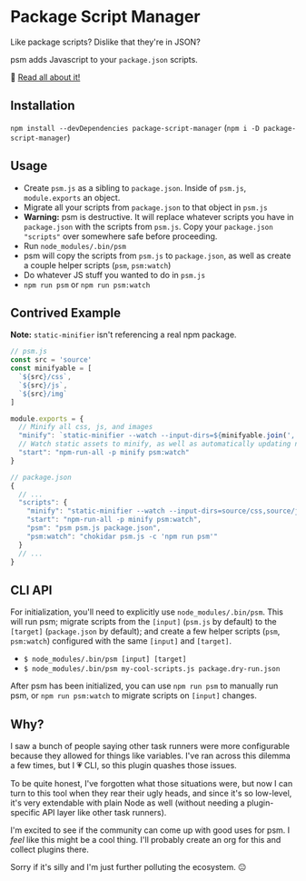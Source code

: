 # Package Script Manager

Like package scripts? Dislike that they're in JSON?

psm adds Javascript to your `package.json` scripts.

📰 [Read all about it!](https://corysimmons.com/writings/2016/node/introducing-package-script-manager)

## Installation
`npm install --devDependencies package-script-manager` (`npm i -D package-script-manager`)

## Usage
- Create `psm.js` as a sibling to `package.json`. Inside of `psm.js`, `module.exports` an object.
- Migrate all your scripts from `package.json` to that object in `psm.js`
- **Warning:** psm is destructive. It will replace whatever scripts you have in `package.json` with the scripts from `psm.js`. Copy your `package.json` `"scripts"` over somewhere safe before proceeding.
- Run `node_modules/.bin/psm`
- psm will copy the scripts from `psm.js` to `package.json`, as well as create a couple helper scripts (`psm`, `psm:watch`)
- Do whatever JS stuff you wanted to do in `psm.js`
- `npm run psm` or `npm run psm:watch`

## Contrived Example
**Note:** `static-minifier` isn't referencing a real npm package.

```js
// psm.js
const src = 'source'
const minifyable = [
  `${src}/css`,
  `${src}/js`,
  `${src}/img`
]

module.exports = {
  // Minify all css, js, and images
  "minify": `static-minifier --watch --input-dirs=${minifyable.join(',')} --output-dir=dist`,
  // Watch static assets to minify, as well as automatically updating npm scripts when psm.js is changed.
  "start": "npm-run-all -p minify psm:watch"
}
```

```js
// package.json
{
  // ...
  "scripts": {
    "minify": "static-minifier --watch --input-dirs=source/css,source/js,source/img --output-dir=dist",
    "start": "npm-run-all -p minify psm:watch",
    "psm": "psm psm.js package.json",
    "psm:watch": "chokidar psm.js -c 'npm run psm'"
  }
  // ...
}
```

## CLI API
For initialization, you'll need to explicitly use `node_modules/.bin/psm`. This will run psm; migrate scripts from the `[input]` (`psm.js` by default) to the `[target]` (`package.json` by default); and create a few helper scripts (`psm`, `psm:watch`) configured with the same `[input]` and `[target]`.
- `$ node_modules/.bin/psm [input] [target]`
- `$ node_modules/.bin/psm my-cool-scripts.js package.dry-run.json`

After psm has been initialized, you can use `npm run psm` to manually run psm, or `npm run psm:watch` to migrate scripts on `[input]` changes.

## Why?
I saw a bunch of people saying other task runners were more configurable because they allowed for things like variables. I've ran across this dilemma a few times, but I 💗 CLI, so this plugin quashes those issues.

To be quite honest, I've forgotten what those situations were, but now I can turn to this tool when they rear their ugly heads, and since it's so low-level, it's very extendable with plain Node as well (without needing a plugin-specific API layer like other task runners).

I'm excited to see if the community can come up with good uses for psm. I _feel_ like this might be a cool thing. I'll probably create an org for this and collect plugins there.

Sorry if it's silly and I'm just further polluting the ecosystem. 😐
